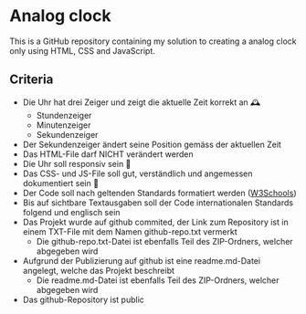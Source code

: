 # Analog clock

This is a GitHub repository containing my solution to creating a analog clock only using HTML, CSS and JavaScript.

## Criteria

- Die Uhr hat drei Zeiger und zeigt die aktuelle Zeit korrekt an 🕰️
  - Stundenzeiger 
  - Minutenzeiger
  - Sekundenzeiger
- Der Sekundenzeiger ändert seine Position gemäss der aktuellen Zeit
- Das HTML-File darf NICHT verändert werden
- Die Uhr soll responsiv sein 📱
- Das CSS- und JS-File soll gut, verständlich und angemessen dokumentiert sein 📓
- Der Code soll nach geltenden Standards formatiert werden ([W3Schools](https://www.w3schools.com/js/js_conventions.asp))
- Bis auf sichtbare Textausgaben soll der Code internationalen Standards folgend und englisch sein
- Das Projekt wurde auf github commited, der Link zum Repository ist in einem TXT-File mit dem Namen github-repo.txt vermerkt
  - Die github-repo.txt-Datei ist ebenfalls Teil des ZIP-Ordners, welcher abgegeben wird
- Aufgrund der Publizierung auf github ist eine readme.md-Datei angelegt, welche das Projekt beschreibt
  - Die readme.md-Datei ist ebenfalls Teil des ZIP-Ordners, welcher abgegeben wird
- Das github-Repository ist public
